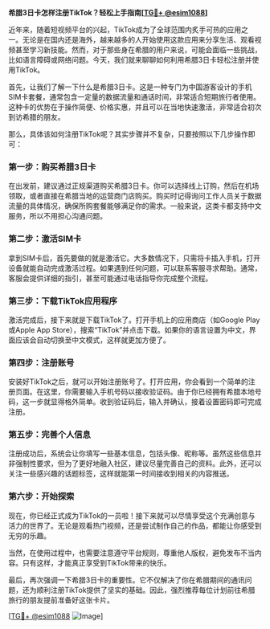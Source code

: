 **希腊3日卡怎样注册TikTok？轻松上手指南[[TG💪+ @esim1088](https://t.me/s/esim1088)]**

近年来，随着短视频平台的兴起，TikTok成为了全球范围内炙手可热的应用之一。无论是在国内还是海外，越来越多的人开始使用这款应用来分享生活、观看视频甚至学习新技能。然而，对于那些身在希腊的用户来说，可能会面临一些挑战，比如语言障碍或网络问题。今天，我们就来聊聊如何利用希腊3日卡轻松注册并使用TikTok。

首先，让我们了解一下什么是希腊3日卡。这是一种专门为中国游客设计的手机SIM卡套餐，通常包含一定量的数据流量和通话时间，非常适合短期旅行者使用。这种卡的优势在于操作简便、价格实惠，并且可以在当地快速激活，非常适合初次到访希腊的朋友。

那么，具体该如何注册TikTok呢？其实步骤并不复杂，只要按照以下几步操作即可：

### 第一步：购买希腊3日卡

在出发前，建议通过正规渠道购买希腊3日卡。你可以选择线上订购，然后在机场领取，或者直接在希腊当地的运营商门店购买。购买时记得询问工作人员关于数据流量的具体情况，确保所购套餐能够满足你的需求。一般来说，这类卡都支持中文服务，所以不用担心沟通问题。

### 第二步：激活SIM卡

拿到SIM卡后，首先要做的就是激活它。大多数情况下，只需将卡插入手机，打开设备就能自动完成激活过程。如果遇到任何问题，可以联系客服寻求帮助。通常，客服会提供详细的指引，甚至可能通过电话指导你完成整个流程。

### 第三步：下载TikTok应用程序

激活完成后，接下来就是下载TikTok了。打开手机上的应用商店（如Google Play或Apple App Store），搜索“TikTok”并点击下载。如果你的语言设置为中文，界面应该会自动切换至中文模式，这样就更加方便了。

### 第四步：注册账号

安装好TikTok之后，就可以开始注册账号了。打开应用，你会看到一个简单的注册页面。在这里，你需要输入手机号码以接收验证码。由于你已经拥有希腊本地号码，这一步就显得格外简单。收到验证码后，输入并确认，接着设置密码即可完成注册。

### 第五步：完善个人信息

注册成功后，系统会让你填写一些基本信息，包括头像、昵称等。虽然这些信息并非强制性要求，但为了更好地融入社区，建议尽量完善自己的资料。此外，还可以关注一些感兴趣的话题标签，这样就能第一时间接收到相关的内容推送。

### 第六步：开始探索

现在，你已经正式成为TikTok的一员啦！接下来就可以尽情享受这个充满创意与活力的世界了。无论是观看热门视频，还是尝试制作自己的作品，都能让你感受到无穷的乐趣。

当然，在使用过程中，也需要注意遵守平台规则，尊重他人版权，避免发布不当内容。只有这样，才能真正享受到TikTok带来的快乐。

最后，再次强调一下希腊3日卡的重要性。它不仅解决了你在希腊期间的通讯问题，还为顺利注册TikTok提供了坚实的基础。因此，强烈推荐每位计划前往希腊旅行的朋友提前准备好这张卡片。

[[TG💪+ @esim1088](https://t.me/s/esim1088) ![Image](https://i.postimg.cc/4NQfJmqS/Snipaste-2025-05-13-00-14-12.png)]